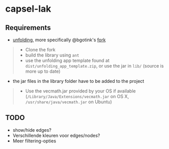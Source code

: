 # capsel-lak

## Requirements

* [unfolding](http://unfoldingmaps.org), more specifically @bgotink's [fork](/bgotink/unfolding)
> * Clone the fork
> * build the library using ```ant```
> * use the unfolding app template found at ```dist/unfolding_app_template.zip```, or use the jar in ```lib/``` (source is more up to date)
* the jar files in the library folder have to be added to the project
> * Use the vecmath.jar provided by your OS if available (```/Library/Java/Extensions/vecmath.jar``` on OS X, ```/usr/share/java/vecmath.jar``` on Ubuntu)

## TODO

- show/hide edges?
- Verschillende kleuren voor edges/nodes?
- Meer filtering-opties
